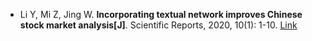 * Li Y, Mi Z, Jing W. <b>Incorporating textual network improves Chinese stock market analysis[J]</b>. Scientific Reports, 2020, 10(1): 1-10. [Link](https://www.nature.com/articles/s41598-020-77823-3)